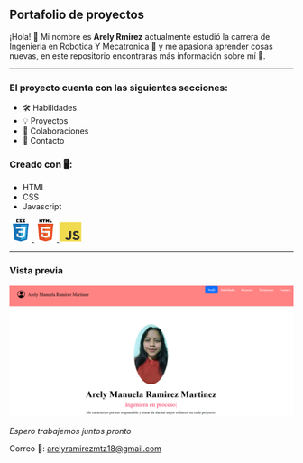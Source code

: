 ## Portafolio de proyectos
¡Hola! 👾 Mi nombre es **Arely Rmirez** actualmente estudió la carrera de Ingenieria en Robotica Y Mecatronica 🦾 y me apasiona aprender cosas nuevas, en este repositorio encontrarás más información sobre mí 🤩.
_________________
### El proyecto cuenta con las siguientes secciones:

- 🛠️ Habilidades 
- 💡 Proyectos 
- 👤 Colaboraciones 
- 📧 Contacto 

### Creado con 🖥️:
- HTML
- CSS
- Javascript

<a href="https://www.w3schools.com/css/" target="_blank"> <img src="https://raw.githubusercontent.com/devicons/devicon/master/icons/css3/css3-original-wordmark.svg" alt="css3" width="40" height="40"/> </a>
    <a href="https://www.w3.org/html/" target="_blank"> <img src="https://raw.githubusercontent.com/devicons/devicon/master/icons/html5/html5-original-wordmark.svg" alt="html5" width="40" height="40"/> </a>
    <a href="https://developer.mozilla.org/en-US/docs/Web/JavaScript" target="_blank"> <img src="https://raw.githubusercontent.com/devicons/devicon/master/icons/javascript/javascript-original.svg" alt="javascript" width="40" height="35"/> </a>

___________
### Vista previa
<!-- Poner imagenes proyecto cuando este listo -->
![Proyecto](assets/inicio.png)

*Espero trabajemos juntos pronto*



Correo 📧:
[arelyramirezmtz18@gmail.com](mailto:arelyramirezmtz18@gmail.com)
